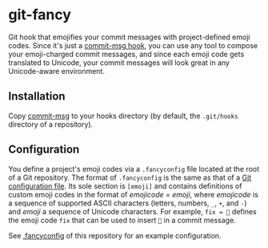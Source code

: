 # git-fancy
Git hook that emojifies your commit messages with project-defined emoji
codes. Since it's just a
[commit-msg hook](https://git-scm.com/docs/githooks#_commit_msg), you
can use any tool to compose your emoji-charged commit messages, and
since each emoji code gets translated to Unicode, your commit messages
will look great in any Unicode-aware environment.

## Installation
Copy [commit-msg](commit-msg) to your hooks directory (by default, the
`.git/hooks` directory of a repository).

## Configuration
You define a project's emoji codes via a `.fancyconfig` file located at
the root of a Git repository. The format of `.fancyconfig` is the same
as that of a
[Git configuration file](https://www.git-scm.com/docs/git-config#_configuration_file).
Its sole section is `[emoji]` and contains definitions of custom emoji
codes in the format of *emojicode = emoji*, where *emojicode* is a
sequence of supported ASCII characters (letters, numbers, `_`, `+`, and
`-`) and *emoji* a sequence of Unicode characters. For example,
`fix = 🐛` defines the emoji code `fix` that can be used to insert `🐛`
in a commit message.

See [.fancyconfig](.fancyconfig) of this repository for an example
configuration.
